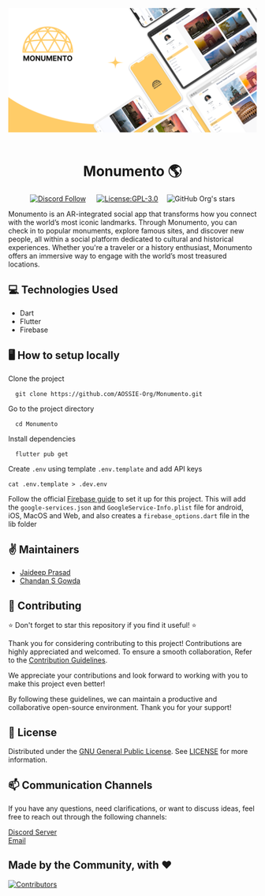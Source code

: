 <div align="center">
 <span>
 <img src="assets/cover.png" alt="Resonate logo" width="800" height="auto" />
 </span>
<br><br>

# Monumento 🌎
 </div>
 <div align="center">

[![Discord Follow](https://dcbadge.vercel.app/api/server/6mFZ2S846n?style=flat)](https://discord.gg/6mFZ2S846n) &ensp;&ensp;
[![License:GPL-3.0](https://img.shields.io/badge/License-GPL-yellow.svg)](https://opensource.org/license/gpl-3-0/)&ensp;&ensp;
![GitHub Org's stars](https://img.shields.io/github/stars/AOSSIE-Org/monumento?style=social)

</div>
Monumento is an AR-integrated social app that transforms how you connect with the world’s most iconic landmarks. Through Monumento, you can check in to popular monuments, explore famous sites, and discover new people, all within a social platform dedicated to cultural and historical experiences. Whether you're a traveler or a history enthusiast, Monumento offers an immersive way to engage with the world’s most treasured locations.

## 💻 Technologies Used
- Dart
- Flutter
- Firebase

## 🖥️ How to setup locally
Clone the project

```
  git clone https://github.com/AOSSIE-Org/Monumento.git
```

Go to the project directory

```
  cd Monumento
```

Install dependencies

```
  flutter pub get
```

Create `.env` using template `.env.template` and add API keys
```
cat .env.template > .dev.env
```


Follow the official [Firebase guide](https://firebase.google.com/docs/flutter/setup?platform=android) to set it up for this project. This will add the `google-services.json` and `GoogleService-Info.plist` file for android, iOS, MacOS and Web, and also creates a `firebase_options.dart` file in the lib folder



## ✌️ Maintainers

-   [Jaideep Prasad](https://github.com/jddeep)
-   [Chandan S Gowda](https://github.com/chandansgowda)


## 🙌 Contributing
⭐ Don't forget to star this repository if you find it useful! ⭐

Thank you for considering contributing to this project! Contributions are highly appreciated and welcomed. To ensure a smooth collaboration, Refer to the [Contribution Guidelines](https://github.com/AOSSIE-Org/Monumento/blob/master/contributing.md).

We appreciate your contributions and look forward to working with you to make this project even better!

By following these guidelines, we can maintain a productive and collaborative open-source environment. Thank you for your support!


## 📍 License

Distributed under the [GNU General Public License](https://opensource.org/license/gpl-3-0/). See [LICENSE](https://github.com/AOSSIE-Org/Monumento/blob/master/LICENSE) for more information.

## 📫 Communication Channels
If you have any questions, need clarifications, or want to discuss ideas, feel free to reach out through the following channels:

[Discord Server](https://discord.com/invite/6mFZ2S846n)\
[Email](aossie.oss@gmail.com)

## Made by the Community, with ❤️

<a href="https://github.com/AOSSIE-Org/monumento/graphs/contributors">
  <img src="https://contrib.rocks/image?repo=AOSSIE-Org/monumento" alt="Contributors"/>
</a>
<br>